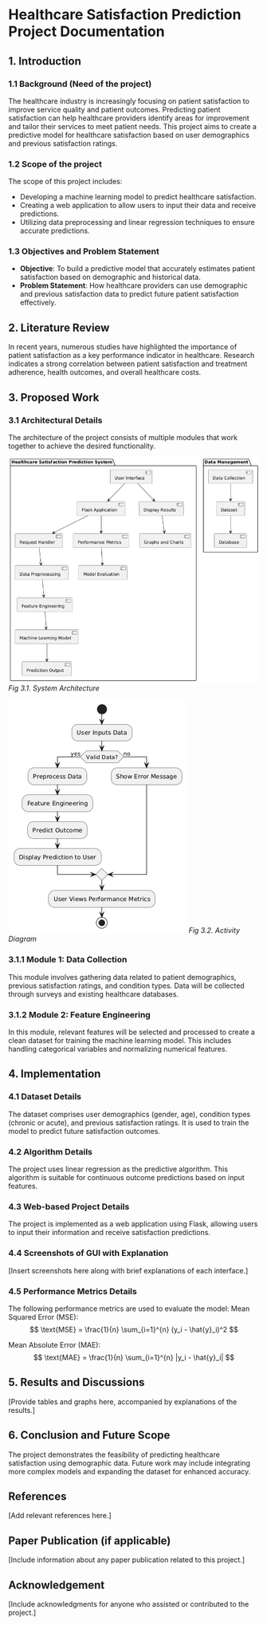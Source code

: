 # Healthcare Satisfaction Prediction Project Documentation

## 1. Introduction

### 1.1 Background (Need of the project)
The healthcare industry is increasingly focusing on patient satisfaction to improve service quality and patient outcomes. Predicting patient satisfaction can help healthcare providers identify areas for improvement and tailor their services to meet patient needs. This project aims to create a predictive model for healthcare satisfaction based on user demographics and previous satisfaction ratings.

### 1.2 Scope of the project
The scope of this project includes:
- Developing a machine learning model to predict healthcare satisfaction.
- Creating a web application to allow users to input their data and receive predictions.
- Utilizing data preprocessing and linear regression techniques to ensure accurate predictions.

### 1.3 Objectives and Problem Statement
- **Objective**: To build a predictive model that accurately estimates patient satisfaction based on demographic and historical data.
- **Problem Statement**: How healthcare providers can use demographic and previous satisfaction data to predict future patient satisfaction effectively.

## 2. Literature Review
In recent years, numerous studies have highlighted the importance of patient satisfaction as a key performance indicator in healthcare. Research indicates a strong correlation between patient satisfaction and treatment adherence, health outcomes, and overall healthcare costs.

## 3. Proposed Work

### 3.1 Architectural Details
The architecture of the project consists of multiple modules that work together to achieve the desired functionality.

![System Architecture](diagrams/architecture.png)
_Fig 3.1. System Architecture_

![System Architecture](diagrams/activity.png)
_Fig 3.2. Activity Diagram_
### 3.1.1 Module 1: Data Collection
This module involves gathering data related to patient demographics, previous satisfaction ratings, and condition types. Data will be collected through surveys and existing healthcare databases.

### 3.1.2 Module 2: Feature Engineering
In this module, relevant features will be selected and processed to create a clean dataset for training the machine learning model. This includes handling categorical variables and normalizing numerical features.

## 4. Implementation

### 4.1 Dataset Details
The dataset comprises user demographics (gender, age), condition types (chronic or acute), and previous satisfaction ratings. It is used to train the model to predict future satisfaction outcomes.

### 4.2 Algorithm Details
The project uses linear regression as the predictive algorithm. This algorithm is suitable for continuous outcome predictions based on input features.

### 4.3 Web-based Project Details
The project is implemented as a web application using Flask, allowing users to input their information and receive satisfaction predictions.

### 4.4 Screenshots of GUI with Explanation
[Insert screenshots here along with brief explanations of each interface.]

### 4.5 Performance Metrics Details
The following performance metrics are used to evaluate the model:
Mean Squared Error (MSE):
$$
\text{MSE} = \frac{1}{n} \sum_{i=1}^{n} (y_i - \hat{y}_i)^2
$$

Mean Absolute Error (MAE):
$$
\text{MAE} = \frac{1}{n} \sum_{i=1}^{n} |y_i - \hat{y}_i|
$$


## 5. Results and Discussions
[Provide tables and graphs here, accompanied by explanations of the results.]

## 6. Conclusion and Future Scope
The project demonstrates the feasibility of predicting healthcare satisfaction using demographic data. Future work may include integrating more complex models and expanding the dataset for enhanced accuracy.

## References
[Add relevant references here.]

## Paper Publication (if applicable)
[Include information about any paper publication related to this project.]

## Acknowledgement
[Include acknowledgments for anyone who assisted or contributed to the project.]

